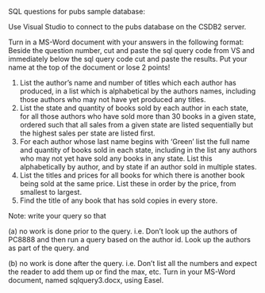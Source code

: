 SQL questions for pubs sample database:

Use Visual Studio to connect to the pubs database on the CSDB2 server.

Turn in a MS-Word document with your answers in the following format: Beside the question
number, cut and paste the sql query code from VS and immediately below the sql query code cut
and paste the results. Put your name at the top of the document or lose 2 points!

1. List the author’s name and number of titles which each author has produced, in a list which is
alphabetical by the authors names, including those authors who may not have yet produced any
titles.
2. List the state and quantity of books sold by each author in each state, for all those authors who
have sold more than 30 books in a given state, ordered such that all sales from a given state are
listed sequentially but the highest sales per state are listed first.
3. For each author whose last name begins with ‘Green’ list the full name and quantity of books
sold in each state, including in the list any authors who may not yet have sold any books in any
state. List this alphabetically by author, and by state if an author sold in multiple states.
4. List the titles and prices for all books for which there is another book being sold at the same
price. List these in order by the price, from smallest to largest.
5. Find the title of any book that has sold copies in every store.

Note: write your query so that

(a) no work is done prior to the query. i.e. Don’t look up the authors of PC8888 and then run a
query based on the author id. Look up the authors as part of the query.
and

(b) no work is done after the query. i.e. Don’t list all the numbers and expect the reader to add
them up or find the max, etc.
Turn in your MS-Word document, named sqlquery3.docx, using Easel.
